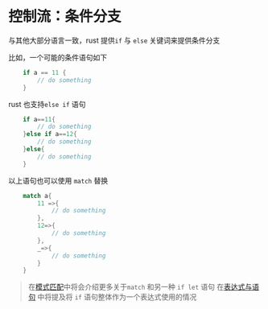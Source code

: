# 控制流：条件分支

与其他大部分语言一致，rust 提供`if` 与 `else` 关键词来提供条件分支

比如，一个可能的条件语句如下

```rust
    if a == 11 {
        // do something
    }
```

rust 也支持`else if` 语句

```rust
    if a==11{
        // do something
    }else if a==12{
        // do something
    }else{
        // do something
    }

```

以上语句也可以使用 `match` 替换

```rust
    match a{
        11 =>{
            // do something
        },
        12=>{
            // do something
        },
        _=>{
            // do something
        }
    }
```

> 在[模式匹配]()中将会介绍更多关于`match` 和另一种 `if let` 语句
> 在[表达式与语句](./chapter4/mod.md) 中将提及将 `if` 语句整体作为一个表达式使用的情况
